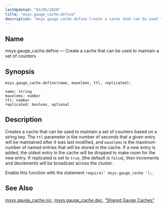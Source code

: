 ```yaml
---
lastUpdated: "03/05/2020"
title: "msys.gauge_cache.define"
description: "msys gauge cache define Create a cache that can be used to maintain a set of counters msys gauge cache define name maxelems ttl replicated Creates a cache that can be used to maintain a set of counters based on a string key The ttl parameter is the number of..."
---
```


<a name="lua.ref.msys.gauge_cache.define"></a> 
## Name

msys.gauge_cache.define — Create a cache that can be used to maintain a set of counters

<a name="idp18084672"></a> 
## Synopsis

`msys.gauge_cache.define(name, maxelems, ttl, replicated);`

```
name: string
maxelems: number
ttl: number
replicated: boolean, optional
```
<a name="idp18087744"></a> 
## Description

Creates a cache that can be used to maintain a set of counters based on a string key. The `ttl` parameter is the number of seconds that a given entry will be maintained after it was last modified, and `maxelems` is the maximum number of named entries that will be stored in the cache. If a new entry is added, the oldest entry in the cache will be dropped to make room for the new entry. If replicated is set to `true`, (the default is `false`), then increments and decrements will be broadcast across the cluster.

Enable this function with the statement `require(' msys.gauge_cache ');`.

<a name="idp18092736"></a> 
## See Also

[msys.gauge_cache.inc](/momentum/4/lua/ref-msys-gauge-cache-inc), [msys.gauge_cache.dec](/momentum/4/lua/ref-msys-gauge-cache-dec), [“Shared Gauge Caches”](/momentum/4/4-cluster-config-replication#cluster.replication.gauge_cache)